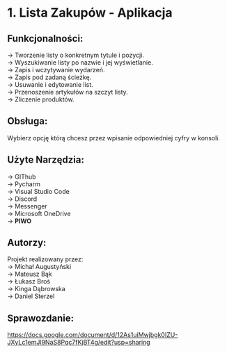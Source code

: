 # 1. Lista Zakupów - Aplikacja
## Funkcjonalności:
-> Tworzenie listy o konkretnym tytule i pozycji.  
-> Wyszukiwanie listy po nazwie i jej wyświetlanie.  
-> Zapis i wczytywanie wydarzeń.  
-> Zapis pod zadaną ścieżkę.  
-> Usuwanie i edytowanie list.  
-> Przenoszenie artykułów na szczyt listy.  
-> Zliczenie produktów.  



## Obsługa: 
Wybierz opcję którą chcesz przez wpisanie odpowiedniej cyfry w konsoli.
## Użyte Narzędzia:
-> GIThub  
-> Pycharm  
-> Visual Studio Code  
-> Discord  
-> Messenger  
-> Microsoft OneDrive  
-> **PIWO**

## Autorzy:
Projekt realizowany przez:  
-> Michał Augustyński  
-> Mateusz Bąk  
-> Łukasz Broś  
-> Kinga Dąbrowska  
-> Daniel Sterzel  

## Sprawozdanie:
https://docs.google.com/document/d/12As1uiMwjbgk0IZU-JXyLc1emJl9NaS8Pqc7fKjBT4g/edit?usp=sharing
